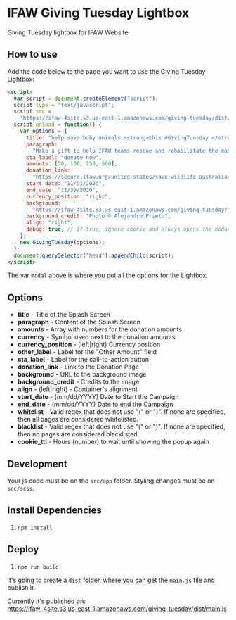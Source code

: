 # IFAW Giving Tuesday Lightbox

Giving Tuesday lightbox for IFAW Website

## How to use

Add the code below to the page you want to use the Giving Tuesday Lightbox:

```html
<script>
  var script = document.createElement("script");
  script.type = "text/javascript";
  script.src =
    "https://ifaw-4site.s3.us-east-1.amazonaws.com/giving-tuesday/dist/main.js";
  script.onload = function() {
    var options = {
      title: "help save baby animals <strong>this #GivingTuesday </strong>",
      paragraph:
        "Make a gift to help IFAW teams rescue and rehabilitate the most vulnerable animals — including baby elephants, koalas, and jaguars!",
      cta_label: "donate now",
      amounts: [50, 100, 250, 500],
      donation_link:
        "https://secure.ifaw.org/united-states/save-wildlife-australia-bushfires?a=b",
      start_date: "11/01/2020",
      end_date: "11/30/2020",
      currency_position: "right",
      background:
        "https://ifaw-4site.s3.us-east-1.amazonaws.com/giving-tuesday/jaguars.jpg",
      background_credit: "Photo © Alejandro Prieto",
      align: "right",
      debug: true, // If true, ignore cookie and always opens the modal
    };
    new GivingTuesday(options);
  };
  document.querySelector("head").appendChild(script);
</script>
```

The var `modal` above is where you put all the options for the Lightbox.

## Options

- **title** - Title of the Splash Screen
- **paragraph** - Content of the Splash Screen
- **amounts** - Array with numbers for the donation amounts
- **currency** - Symbol used next to the donation amounts
- **currency_position** - (left|right) Currency position
- **other_label** - Label for the "Other Amount" field
- **cta_label** - Label for the call-to-action button
- **donation_link** - Link to the Donation Page
- **background** - URL to the background image
- **background_credit** - Credits to the image
- **align** - (left|right) - Container's alignment
- **start_date** - (mm/dd/YYYY) Date to Start the Campaign
- **end_date** - (mm/dd/YYYY) Date to end the Campaign
- **whitelist** - Valid regex that does not use "(" or ")". If none are specified, then all pages are considered whitelisted.
- **blacklist** - Valid regex that does not use "(" or ")". If none are specified, then no pages are considered blacklisted.
- **cookie_ttl** - Hours (number) to wait until showing the popup again

## Development

Your js code must be on the `src/app` folder. Styling changes must be on `src/scss`.

## Install Dependencies

1. `npm install`

## Deploy

1. `npm run build`

It's going to create a `dist` folder, where you can get the `main.js` file and publish it.

Currently it's published on:  
https://ifaw-4site.s3.us-east-1.amazonaws.com/giving-tuesday/dist/main.js

